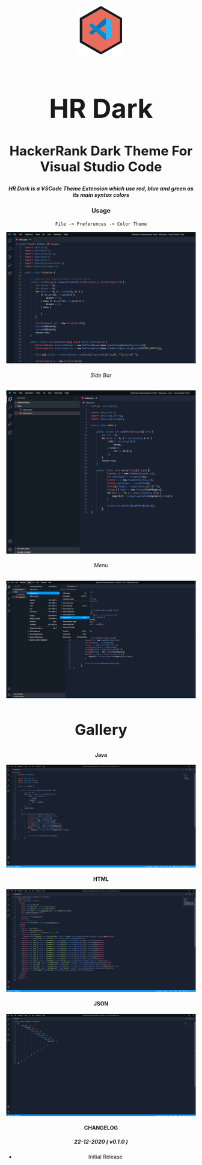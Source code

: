 <center><img src="./hr-dark.png"</center>

<center><h1 style="font-size: 70px">HR Dark</h1></center>

<center><h2 style="font-size: 35px">HackerRank Dark Theme For Visual Studio Code</h2></center>

##### HR Dark is a VSCode Theme Extension which use red, blue and green as its main syntax colors

### Usage

```
File -> Preferences -> Color Theme
```

![closed](./img/closedSidebar.png)

###### Side Bar

![sidebar](./img/openSidebar.png)

###### Menu

![Menu](./img/openedMenu.png)

<center><h2 style="font-size: 40px">Gallery</h2></center>

#### Java

![Java](./img/java.png)

#### HTML

![html](./img/html.png)

#### JSON

![json](./img/json.png)

#### CHANGELOG

##### 22-12-2020 ( v0.1.0 )

* Initial Release
